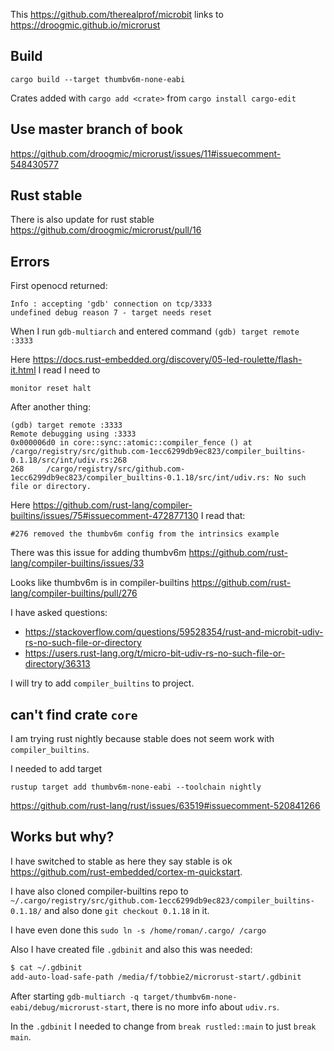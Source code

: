 This https://github.com/therealprof/microbit links to https://droogmic.github.io/microrust

## Build

`cargo build --target thumbv6m-none-eabi`

Crates added with `cargo add <crate>` from `cargo install cargo-edit`

## Use master branch of book

https://github.com/droogmic/microrust/issues/11#issuecomment-548430577


## Rust stable

There is also update for rust stable https://github.com/droogmic/microrust/pull/16

## Errors

First openocd returned:

```
Info : accepting 'gdb' connection on tcp/3333                                                                                                                                                
undefined debug reason 7 - target needs reset
```

When I run `gdb-multiarch` and entered command `(gdb) target remote :3333`

Here https://docs.rust-embedded.org/discovery/05-led-roulette/flash-it.html I read I need to

`monitor reset halt`

After another thing:

```
(gdb) target remote :3333                                                                                                                                                                    
Remote debugging using :3333                                                                                                                                                                 
0x000006d0 in core::sync::atomic::compiler_fence () at /cargo/registry/src/github.com-1ecc6299db9ec823/compiler_builtins-0.1.18/src/int/udiv.rs:268                                          
268     /cargo/registry/src/github.com-1ecc6299db9ec823/compiler_builtins-0.1.18/src/int/udiv.rs: No such file or directory.
```

Here https://github.com/rust-lang/compiler-builtins/issues/75#issuecomment-472877130 I read that:

`#276 removed the thumbv6m config from the intrinsics example`

There was this issue for adding thumbv6m https://github.com/rust-lang/compiler-builtins/issues/33

Looks like thumbv6m is in compiler-builtins https://github.com/rust-lang/compiler-builtins/pull/276

I have asked questions:

- https://stackoverflow.com/questions/59528354/rust-and-microbit-udiv-rs-no-such-file-or-directory
- https://users.rust-lang.org/t/micro-bit-udiv-rs-no-such-file-or-directory/36313

I will try to add `compiler_builtins` to project.

## can't find crate `core`

I am trying rust nightly because stable does not seem work with `compiler_builtins`.

I needed to add target

`rustup target add thumbv6m-none-eabi --toolchain nightly`

https://github.com/rust-lang/rust/issues/63519#issuecomment-520841266

## Works but why?

I have switched to stable as here they say stable is ok https://github.com/rust-embedded/cortex-m-quickstart.

I have also cloned compiler-builtins repo to `~/.cargo/registry/src/github.com-1ecc6299db9ec823/compiler_builtins-0.1.18/` and also done `git checkout 0.1.18` in it.

I have even done this `sudo ln -s /home/roman/.cargo/ /cargo`

Also I have created file `.gdbinit` and also this was needed:

```bash
$ cat ~/.gdbinit
add-auto-load-safe-path /media/f/tobbie2/microrust-start/.gdbinit
```

After starting `gdb-multiarch -q target/thumbv6m-none-eabi/debug/microrust-start`, there is no more info about `udiv.rs`.

In the `.gdbinit` I needed to change from `break rustled::main` to just `break main`.


